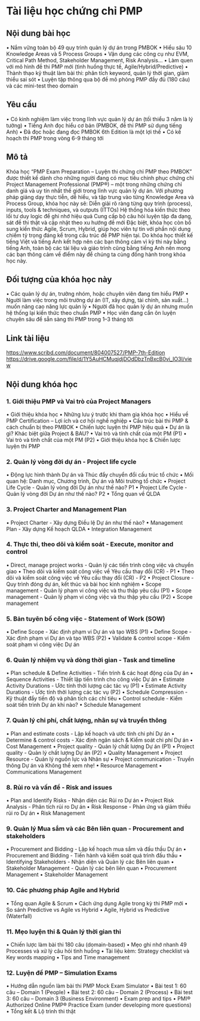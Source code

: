 # Tài liệu học chứng chỉ PMP

## Nội dung bài học
•	Nắm vững toàn bộ 49 quy trình quản lý dự án trong PMBOK
•	Hiểu sâu 10 Knowledge Areas và 5 Process Groups
•	Vận dụng các công cụ như EVM, Critical Path Method, Stakeholder Management, Risk Analysis…
•	Làm quen với mô hình đề thi PMP mới (tình huống thực tế, Agile/Hybrid/Predictive)
•	Thành thạo kỹ thuật làm bài thi: phân tích keyword, quản lý thời gian, giảm thiểu sai sót
•	Luyện tập thông qua bộ đề mô phỏng PMP đầy đủ (180 câu) và các mini-test theo domain

## Yêu cầu
•	Có kinh nghiệm làm việc trong lĩnh vực quản lý dự án (tối thiểu 3 năm là lý tưởng)
•	Tiếng Anh đọc hiểu cơ bản (PMBOK, đề thi PMP sử dụng tiếng Anh)
•	Đã đọc hoặc đang đọc PMBOK 6th Edition là một lợi thế
•	Có kế hoạch thi PMP trong vòng 6-9 tháng tới

## Mô tả
Khóa học “PMP Exam Preparation – Luyện thi chứng chỉ PMP theo PMBOK” được thiết kế dành cho những người đang có mục tiêu chinh phục chứng chỉ Project Management Professional (PMP®) – một trong những chứng chỉ danh giá và uy tín nhất thế giới trong lĩnh vực quản lý dự án.
Với phương pháp giảng dạy thực tiễn, dễ hiểu, và tập trung vào từng Knowledge Area và Process Group, khóa học này sẽ:
Diễn giải rõ ràng từng quy trình (process), inputs, tools & techniques, và outputs (ITTOs)
Hệ thống hóa kiến thức theo lối tư duy logic để ghi nhớ hiệu quả
Cung cấp bộ câu hỏi luyện tập đa dạng, sát đề thi thật và cập nhật theo xu hướng đề mới
Đặc biệt, khóa học còn bổ sung kiến thức Agile, Scrum, Hybrid, giúp học viên tự tin với phần nội dung chiếm tỷ trọng đáng kể trong cấu trúc đề PMP hiện tại.
Do khóa học thiết kế tiếng Việt và tiếng Anh kết hợp nên các bạn thông cảm vì kỳ thi này bằng tiếng Anh, toàn bộ các tài liệu và giáo trình cũng bằng tiếng Anh nên mong các bạn thông cảm về điểm này để chúng ta cùng đồng hành trong khóa học này.

## Đối tượng của khóa học này
•	Các quản lý dự án, trưởng nhóm, hoặc chuyên viên đang tìm hiểu PMP
•	Người làm việc trong môi trường dự án (IT, xây dựng, tài chính, sản xuất...) muốn nâng cao năng lực quản lý
•	Người đã học quản lý dự án nhưng muốn hệ thống lại kiến thức theo chuẩn PMP
•	Học viên đang cần ôn luyện chuyên sâu để sẵn sàng thi PMP trong 1–3 tháng tới

## Link tài liệu
https://www.scribd.com/document/804007527/PMP-7th-Edition
https://drive.google.com/file/d/1Y5AuHCMuqjdjDOdDbzTnBxcB0vi_IO3I/view

## Nội dung khóa học
### 1. Giới thiệu PMP và Vai trò của Project Managers
•	Giới thiệu khóa học
•	Những lưu ý trước khi tham gia khóa học
•	Hiểu về PMP Certification – Lợi ích và cơ hội nghề nghiệp
•	Cấu trúc bài thi PMP & cách chuẩn bị theo PMBOK
•	Chiến lược luyện thi PMP hiệu quả
•	Dự án là gì? Khác biệt giữa Project & BAU?
•	Vai trò và tính chất của một PM (P1)
•	Vai trò và tính chất của một PM (P2)
•	Giới thiệu khóa học & Chiến lược luyện thi PMP

### 2. Quản lý vòng đời dự án - Project life cycle
•	Động lực hình thành Dự án và Thúc đẩy chuyển đổi cấu trúc tổ chức
•	Mối quan hệ: Danh mục, Chương trình, Dự án và Môi trường tổ chức
•	Project Life Cycle - Quản lý vòng đời Dự án như thế nào? P1
•	Project Life Cycle - Quản lý vòng đời Dự án như thế nào? P2
•	Tổng quan về QLDA

### 3. Project Charter and Management Plan
•	Project Charter - Xây dựng Điều lệ Dự án như thế nào?
•	Management Plan - Xây dựng Kế hoạch QLDA
•	Integration Management

### 4. Thực thi, theo dõi và kiểm soát - Execute, monitor and control
•	Direct, manage project works - Quản lý các tiến trình công việc và chuyển giao
•	Theo dõi và kiểm soát công việc về Yêu cầu thay đổi (CR) - P1
•	Theo dõi và kiểm soát công việc về Yêu cầu thay đổi (CR) - P2
•	Project Closure - Quy trình đóng dự án, kết thúc và bài học kinh nghiệm
•	Scope management - Quản lý phạm vi công việc và thu thập yêu cầu (P1)
•	Scope management - Quản lý phạm vi công việc và thu thập yêu cầu (P2)
•	Scope management

### 5. Bản tuyên bố công việc - Statement of Work (SOW)
•	Define Scope - Xác định phạm vi Dự án và tạo WBS (P1)
•	Define Scope - Xác định phạm vi Dự án và tạo WBS (P2)
•	Validate & control scope - Kiểm soát phạm vi công việc Dự án

### 6. Quản lý nhiệm vụ và dòng thời gian - Task and timeline
•	Plan schedule & Define Activities - Tiến trình & các hoạt động của Dự án
•	Sequence Activities - Thiết lập tiến trình cho công việc Dự án
•	Estimate Activity Durations - Ước tính thời lượng các tác vụ (P1)
•	Estimate Activity Durations - Ước tính thời lượng các tác vụ (P2)
•	Schedule Compression - Kỹ thuật đẩy tiến độ và phân tích các chỉ tiêu
•	Control schedule - Kiểm soát tiến trình Dự án khi nào?
•	Schedule Management

### 7. Quản lý chi phí, chất lượng, nhân sự và truyền thông
•	Plan and estimate costs - Lập kế hoạch và ước tính chi phí Dự án
•	Determine & control costs - Xác định ngân sách & Kiểm soát chi phí Dự án
•	Cost Management
•	Project quality - Quản lý chất lượng Dự án (P1)
•	Project quality - Quản lý chất lượng Dự án (P2)
•	Quality Management
•	Project Resource - Quản lý nguồn lực và Nhân sự
•	Project communication - Truyền thông Dự án và Không thể xem nhẹ!
•	Resource Management
•	Communications Management

### 8. Rủi ro và vấn đề - Risk and issues
•	Plan and Identify Risks - Nhận diện các Rủi ro Dự án
•	Project Risk Analysis - Phân tích rủi ro Dự án
•	Risk Response - Phản ứng và giảm thiểu rủi ro Dự án
•	Risk Management

### 9. Quản lý Mua sắm và các Bên liên quan - Procurement and stakeholders
•	Procurement and Bidding - Lập kế hoạch mua sắm và đấu thầu Dự án
•	Procurement and Bidding - Tiến hành và kiểm soát quá trình đấu thầu
•	Identifying Stakeholders - Nhận diện và Quản lý các Bên liên quan
•	Stakeholder Management - Quản lý các bên liên quan
•	Procurement Management
•	Stakeholder Management

### 10. Các phương pháp Agile and Hybrid
•	Tổng quan Agile & Scrum
•	Cách ứng dụng Agile trong kỳ thi PMP mới
•	So sánh Predictive vs Agile vs Hybrid
•	Agile, Hybrid vs Predictive (Waterfall)

### 11. Mẹo luyện thi & Quản lý thời gian thi
•	Chiến lược làm bài thi 180 câu (domain-based)
•	Mẹo ghi nhớ nhanh 49 Processes và xử lý câu hỏi tình huống
•	Tài liệu kèm: Strategy checklist và Key words mapping
•	Tips and Time management

### 12. Luyện đề PMP – Simulation Exams
•	Hướng dẫn nguồn làm bài thi PMP Mock Exam Simulator
•	Bài test 1: 60 câu – Domain 1 (People)
•	Bài test 2: 60 câu – Domain 2 (Process)
•	Bài test 3: 60 câu – Domain 3 (Business Environment)
•	Exam prep and tips
•	PMI® Authorized Online PMP® Practice Exam (under developing more questions)
•	Tổng kết & Lộ trình thi thật

